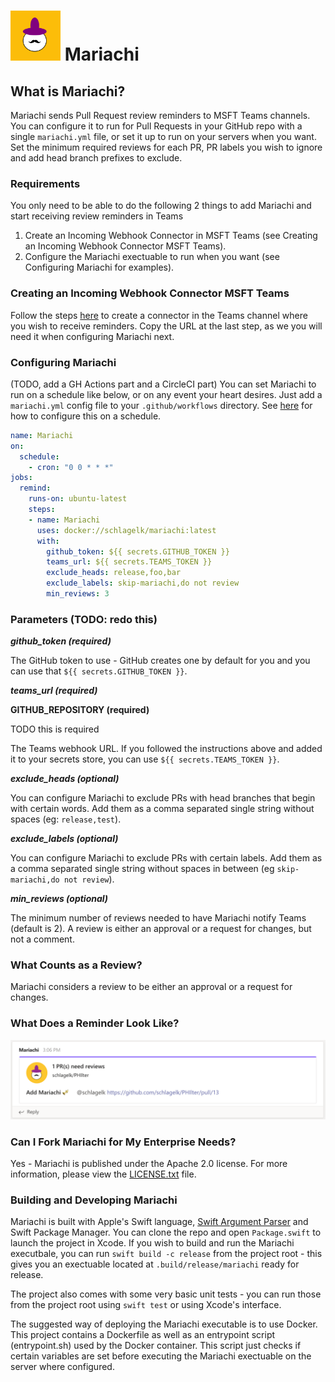 # <img src="mariachi.png" alt="mariachi image" width="80" /> Mariachi 


## What is Mariachi?
Mariachi sends Pull Request review reminders to MSFT Teams channels.  You can configure it to run for Pull Requests in your GitHub repo with a single `mariachi.yml` file, or set it up to run on your servers when you want.  Set the minimum required reviews for each PR, PR labels you wish to ignore and add head branch prefixes to exclude.

### Requirements
You only need to be able to do the following 2 things to add Mariachi and start receiving review reminders in Teams
1. Create an Incoming Webhook Connector in MSFT Teams (see Creating an Incoming Webhook Connector MSFT Teams).
2. Configure the Mariachi exectuable to run when you want (see Configuring Mariachi for examples).

### Creating an Incoming Webhook Connector MSFT Teams
Follow the steps [here](https://docs.microsoft.com/en-us/microsoftteams/platform/webhooks-and-connectors/how-to/add-incoming-webhook#add-an-incoming-webhook-to-a-teams-channel) to create a connector in the Teams channel where you wish to receive reminders.  Copy the URL at the last step, as we you will need it when configuring Mariachi next.

### Configuring Mariachi
(TODO, add a GH Actions part and a CircleCI part)
You can set Mariachi to run on a schedule like below, or on any event your heart desires.  Just add a `mariachi.yml` config file to your `.github/workflows` directory. See [here](https://docs.github.com/en/actions/reference/events-that-trigger-workflows#scheduled-events) for how to configure this on a schedule.

```yml
name: Mariachi
on:
  schedule:
    - cron: "0 0 * * *"
jobs:
  remind:
    runs-on: ubuntu-latest
    steps:
    - name: Mariachi
      uses: docker://schlagelk/mariachi:latest
      with:
        github_token: ${{ secrets.GITHUB_TOKEN }}
        teams_url: ${{ secrets.TEAMS_TOKEN }}
        exclude_heads: release,foo,bar
        exclude_labels: skip-mariachi,do not review
        min_reviews: 3
```

### Parameters (TODO: redo this)

***github_token (required)***

The GitHub token to use - GitHub creates one by default for you and you can use that `${{ secrets.GITHUB_TOKEN }}`.

***teams_url (required)***

****GITHUB_REPOSITORY (required)****

TODO this is required

The Teams webhook URL.  If you followed the instructions above and added it to your secrets store, you can use `${{ secrets.TEAMS_TOKEN }}`.

***exclude_heads (optional)***

You can configure Mariachi to exclude PRs with head branches that begin with certain words.  Add them as a comma separated single string without spaces (eg: `release,test`).

***exclude_labels (optional)***

You can configure Mariachi to exclude PRs with certain labels. Add them as a comma separated single string without spaces in between (eg `skip-mariachi,do not review`).

***min_reviews (optional)***

The minimum number of reviews needed to have Mariachi notify Teams (default is 2).  A review is either an approval or a request for changes, but not a comment.

### What Counts as a Review? ###
Mariachi considers a review to be either an approval or a request for changes.

### What Does a Reminder Look Like? ###
<img src="mariachiinteams.png" alt="drawing"  />

### Can I Fork Mariachi for My Enterprise Needs? ###
Yes - Mariachi is published under the Apache 2.0 license.  For more information, please view the [LICENSE.txt](https://github.com/schlagelk/Mariachi/blob/master/LICENSE.txt) file.

### Building and Developing Mariachi ####
Mariachi is built with Apple's Swift language, [Swift Argument Parser](https://github.com/apple/swift-argument-parser) and Swift Package Manager.  You can clone the repo and open `Package.swift` to launch the project in Xcode.  If you wish to build and run the Mariachi executbale, you can run `swift build -c release` from the project root - this gives you an exectuable located at `.build/release/mariachi` ready for release.

The project also comes with some very basic unit tests - you can run those from the project root using `swift test` or using Xcode's interface.

The suggested way of deploying the Mariachi executable is to use Docker.  This project contains a Dockerfile as well as an entrypoint script (entrypoint.sh) used by the Docker container.  This script just checks if certain variables are set before executing the Mariachi exectuable on the server where configured.

